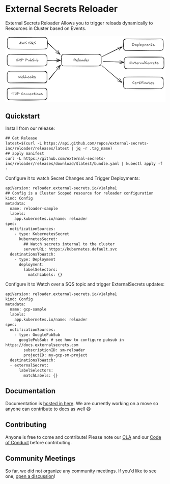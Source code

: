 # External Secrets Reloader
External Secrets Reloader Allows you to trigger reloads dynamically to Resources in Cluster based on Events.

![diagram](./docs/diagram.excalidraw.png)

## Quickstart

Install from our release:
```
## Get Release
latest=$(curl -L https://api.github.com/repos/external-secrets-inc/reloader/releases/latest | jq -r .tag_name)
## apply manifest
curl -L https://github.com/external-secrets-inc/reloader/releases/download/$latest/bundle.yaml | kubectl apply -f -
```

Configure it to watch Secret Changes and Trigger Deployments:
```
apiVersion: reloader.external-secrets.io/v1alpha1
## Config is a Cluster Scoped resource for reloader configuration
kind: Config
metadata:
  name: reloader-sample
  labels:
    app.kubernetes.io/name: reloader
spec:
  notificationSources:
    - type: KubernetesSecret
      kubernetesSecret:
        ## Watch secrets internal to the cluster
        serverURL: https://kubernetes.default.svc
  destinationsToWatch:
    - type: Deployment
      deployment:
        labelSelectors:
          matchLabels: {}
```

Configure it to Watch over a SQS topic and trigger ExternalSecrets updates:
```
apiVersion: reloader.external-secrets.io/v1alpha1
kind: Config
metadata:
  name: gcp-sample
  labels:
    app.kubernetes.io/name: reloader
spec:
  notificationSources:
    - type: GooglePubSub
      googlePubSub: # see how to configure pubsub in https://docs.externalsecrets.com
        subscriptionID: sm-reloader
        projectID: my-gcp-sm-project
  destinationsToWatch:
  - externalSecret:
      labelSelectors:
        matchLabels: {}
```

## Documentation
Documentation is [hosted in here](https://docs.externalsecrets.com). We are currently working on a move so anyone can contribute to docs as well :smile:

## Contributing
 Anyone is free to come and contribute! Please note our [CLA](./CLA.md) and our [Code of Conduct](./CODE_OF_CONDUCT.md) before contributing.

 ## Community Meetings
 So far, we did not organize any community meetings. If you'd like to see one, [open a discussion](https://github.com/external-secrets-inc/reloader/discussions)!